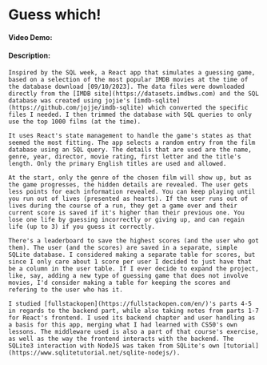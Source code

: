 # Guess which!

#### Video Demo: <URL www.youtube.com>

#### Description:

    Inspired by the SQL week, a React app that simulates a guessing game, based on a selection of the most popular IMDB movies at the time of the database download [09/10/2023]. The data files were downloaded directly from the [IMDB site](https://datasets.imdbws.com) and the SQL database was created using jojie's [imdb-sqlite](https://github.com/jojje/imdb-sqlite) which converted the specific files I needed. I then trimmed the database with SQL queries to only use the top 1000 films (at the time).

    It uses React's state management to handle the game's states as that seemed the most fitting. The app selects a random entry from the film database using an SQL query. The details that are used are the name, genre, year, director, movie rating, first letter and the title's length. Only the primary English titles are used and allowed.

    At the start, only the genre of the chosen film will show up, but as the game progresses, the hidden details are revealed. The user gets less points for each information revealed. You can keep playing until you run out of lives (presented as hearts). If the user runs out of lives during the course of a run, they get a game over and their current score is saved if it's higher than their previous one. You lose one life by guessing incorrectly or giving up, and can regain life (up to 3) if you guess it correctly.

    There's a leaderboard to save the highest scores (and the user who got them). The user (and the scores) are saved in a separate, simple SQLite database. I considered making a separate table for scores, but since I only care about 1 score per user I decided to just have that be a column in the user table. If I ever decide to expand the project, like, say, adding a new type of guessing game that does not involve movies, I'd consider making a table for keeping the scores and refering to the user who has it.

    I studied [fullstackopen](https://fullstackopen.com/en/)'s parts 4-5 in regards to the backend part, while also taking notes from parts 1-7 for React's frontend. I used its backend chapter and user handling as a basis for this app, merging what I had learned with CS50's own lessons. The middleware used is also a part of that course's exercise, as well as the way the frontend interacts with the backend. The SQLite3 interaction with NodeJS was taken from SQLite's own [tutorial](https://www.sqlitetutorial.net/sqlite-nodejs/).
